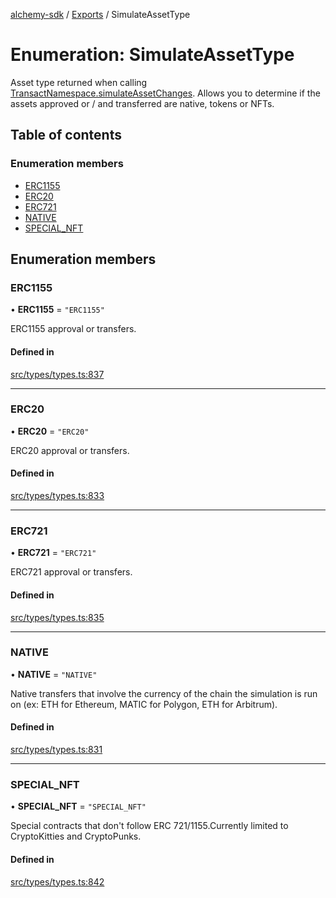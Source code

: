[alchemy-sdk](../README.md) / [Exports](../modules.md) / SimulateAssetType

# Enumeration: SimulateAssetType

Asset type returned when calling [TransactNamespace.simulateAssetChanges](../classes/TransactNamespace.md#simulateassetchanges).
Allows you to determine if the assets approved or / and transferred are
native, tokens or NFTs.

## Table of contents

### Enumeration members

- [ERC1155](SimulateAssetType.md#erc1155)
- [ERC20](SimulateAssetType.md#erc20)
- [ERC721](SimulateAssetType.md#erc721)
- [NATIVE](SimulateAssetType.md#native)
- [SPECIAL\_NFT](SimulateAssetType.md#special_nft)

## Enumeration members

### ERC1155

• **ERC1155** = `"ERC1155"`

ERC1155 approval or transfers.

#### Defined in

[src/types/types.ts:837](https://github.com/alchemyplatform/alchemy-sdk-js/blob/8f119ad1/src/types/types.ts#L837)

___

### ERC20

• **ERC20** = `"ERC20"`

ERC20 approval or transfers.

#### Defined in

[src/types/types.ts:833](https://github.com/alchemyplatform/alchemy-sdk-js/blob/8f119ad1/src/types/types.ts#L833)

___

### ERC721

• **ERC721** = `"ERC721"`

ERC721 approval or transfers.

#### Defined in

[src/types/types.ts:835](https://github.com/alchemyplatform/alchemy-sdk-js/blob/8f119ad1/src/types/types.ts#L835)

___

### NATIVE

• **NATIVE** = `"NATIVE"`

Native transfers that involve the currency of the chain the simulation is
run on (ex: ETH for Ethereum, MATIC for Polygon, ETH for Arbitrum).

#### Defined in

[src/types/types.ts:831](https://github.com/alchemyplatform/alchemy-sdk-js/blob/8f119ad1/src/types/types.ts#L831)

___

### SPECIAL\_NFT

• **SPECIAL\_NFT** = `"SPECIAL_NFT"`

Special contracts that don't follow ERC 721/1155.Currently limited to
CryptoKitties and CryptoPunks.

#### Defined in

[src/types/types.ts:842](https://github.com/alchemyplatform/alchemy-sdk-js/blob/8f119ad1/src/types/types.ts#L842)
